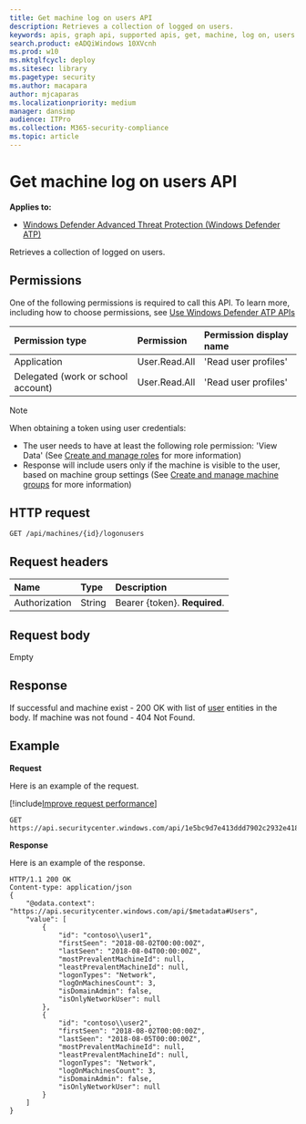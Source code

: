 ```yaml
---
title: Get machine log on users API
description: Retrieves a collection of logged on users.
keywords: apis, graph api, supported apis, get, machine, log on, users
search.product: eADQiWindows 10XVcnh
ms.prod: w10
ms.mktglfcycl: deploy
ms.sitesec: library
ms.pagetype: security
ms.author: macapara
author: mjcaparas
ms.localizationpriority: medium
manager: dansimp
audience: ITPro
ms.collection: M365-security-compliance 
ms.topic: article
---
```


# Get machine log on users API
**Applies to:**
- [Windows Defender Advanced Threat Protection (Windows Defender ATP)](https://go.microsoft.com/fwlink/p/?linkid=2069559)

Retrieves a collection of logged on users.

## Permissions
One of the following permissions is required to call this API. To learn more, including how to choose permissions, see [Use Windows Defender ATP APIs](apis-intro.md)

Permission type |	Permission	|	Permission display name
:---|:---|:---
Application |	User.Read.All |	'Read user profiles'
Delegated (work or school account) | User.Read.All | 'Read user profiles'

>[!Note]
> When obtaining a token using user credentials:
>- The user needs to have at least the following role permission: 'View Data' (See [Create and manage roles](user-roles-windows-defender-advanced-threat-protection.md) for more information)
>- Response will include users only if the machine is visible to the user, based on machine group settings (See [Create and manage machine groups](machine-groups-windows-defender-advanced-threat-protection.md) for more information)

## HTTP request
```
GET /api/machines/{id}/logonusers
```

## Request headers

Name | Type | Description
:---|:---|:---
Authorization | String | Bearer {token}. **Required**.


## Request body
Empty

## Response
If successful and machine exist - 200 OK with list of [user](user-windows-defender-advanced-threat-protection-new.md) entities in the body. If machine was not found - 404 Not Found.


## Example

**Request**

Here is an example of the request.

[!include[Improve request performance](improverequestperformance-new.md)]

```
GET https://api.securitycenter.windows.com/api/1e5bc9d7e413ddd7902c2932e418702b84d0cc07/logonusers
```

**Response**

Here is an example of the response.


```
HTTP/1.1 200 OK
Content-type: application/json
{
    "@odata.context": "https://api.securitycenter.windows.com/api/$metadata#Users",
    "value": [
        {
            "id": "contoso\\user1",
            "firstSeen": "2018-08-02T00:00:00Z",
            "lastSeen": "2018-08-04T00:00:00Z",
            "mostPrevalentMachineId": null,
            "leastPrevalentMachineId": null,
            "logonTypes": "Network",
            "logOnMachinesCount": 3,
            "isDomainAdmin": false,
            "isOnlyNetworkUser": null
        },
        {
            "id": "contoso\\user2",
            "firstSeen": "2018-08-02T00:00:00Z",
            "lastSeen": "2018-08-05T00:00:00Z",
            "mostPrevalentMachineId": null,
            "leastPrevalentMachineId": null,
            "logonTypes": "Network",
            "logOnMachinesCount": 3,
            "isDomainAdmin": false,
            "isOnlyNetworkUser": null
        }
    ]
}
```
